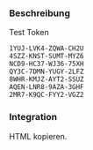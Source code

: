 ### Beschreibung

Test Token
```
1YUJ-LVK4-ZQWA-CH2U
4SZZ-KNST-SUMT-MYZ6
NCD9-HC37-WJ36-75XH
QY3C-7DMN-YUGY-2LFZ
8WHR-KMJZ-AYT2-SSUZ
AQEN-LNR8-9AZA-3GHF
2MR7-K9QC-FYY2-VGZ2
```


### Integration

HTML kopieren.
